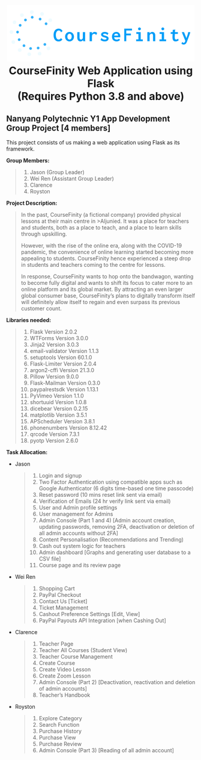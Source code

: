 <h1 align="center">
<img src="/static/images/common/logo.png" width="500px" height="150px" alt="CourseFinity Logo">
<br>
CourseFinity Web Application using Flask
<br>
(Requires Python 3.8 and above)
</h1>

## Nanyang Polytechnic Y1 App Development Group Project [4 members]
This project consists of us making a web application using Flask as its framework.

**Group Members:**
>1. Jason (Group Leader)
>2. Wei Ren (Assistant Group Leader)
>3. Clarence
>4. Royston

**Project Description:** 

>In the past, CourseFinity (a fictional company) provided physical lessons at their main centre in >Aljunied. It was a place for teachers and students, both as a place to teach, and a place to learn skills through upskilling.
>
>However, with the rise of the online era, along with the COVID-19 pandemic, the convenience of online learning started becoming more appealing to students. CourseFinity hence experienced a steep drop in students and teachers coming to the centre for lessons.
>
>In response, CourseFinity wants to hop onto the bandwagon, wanting to become fully digital and wants to shift its focus to cater more to an online platform and its global market. By attracting an even larger global consumer base, CourseFinity’s plans to digitally transform itself will definitely allow itself to regain and even surpass its previous customer count.

**Libraries needed:**

>1. Flask Version 2.0.2
>2. WTForms Version 3.0.0
>3. Jinja2 Version 3.0.3
>4. email-validator Version 1.1.3
>5. setuptools Version 60.1.0 
>6. Flask-Limiter Version 2.0.4
>7. argon2-cffi Version 21.3.0
>8. Pillow Version 9.0.0
>9. Flask-Mailman Version 0.3.0
>10. paypalrestsdk Version 1.13.1
>11. PyVimeo Version 1.1.0
>12. shortuuid Version 1.0.8
>13. dicebear Version 0.2.15
>14. matplotlib Version 3.5.1
>15. APScheduler Version 3.8.1
>16. phonenumbers Version 8.12.42
>17. qrcode Version 7.3.1
>18. pyotp Version 2.6.0

**Task Allocation:**

* Jason
   >1. Login and signup
   >2. Two Factor Authentication using compatible apps such as Google Authenticator (6 digits time-based one time passcode)
   >3. Reset password (10 mins reset link sent via email)
   >4. Verification of Emails (24 hr verify link sent via email)
   >5. User and Admin profile settings
   >6. User management for Admins
   >7. Admin Console (Part 1 and 4) [Admin account creation, updating passwords, removing 2FA, deactivation or deletion of all admin accounts without 2FA]
   >8. Content Personalisation (Recommendations and Trending)
   >9. Cash out system logic for teachers
   >10. Admin dashboard [Graphs and generating user database to a CSV file]
   >11. Course page and its review page

* Wei Ren
  >1. Shopping Cart
  >2. PayPal Checkout
  >3. Contact Us [Ticket]
  >4. Ticket Management
  >5. Cashout Preference Settings [Edit, View]
  >6. PayPal Payouts API Integration [when Cashing Out] 

* Clarence
  >1. Teacher Page
  >2. Teacher All Courses (Student View)
  >3. Teacher Course Management
  >4. Create Course
  >5. Create Video Lesson
  >6. Create Zoom Lesson
  >7. Admin Console (Part 2) [Deactivation, reactivation and deletion of admin accounts]
  >8. Teacher’s Handbook

* Royston
  >1. Explore Category
  >2. Search Function
  >3. Purchase History
  >4. Purchase View
  >5. Purchase Review
  >6. Admin Console (Part 3) [Reading of all admin account]